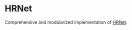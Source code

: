 # HRNet

Comprehensive and modularized implementation of [HRNet](https://arxiv.org/abs/1908.07919).
